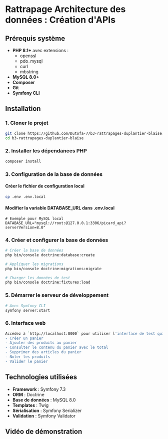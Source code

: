 # Rattrapage Architecture des données : Création d'APIs

## Prérequis système

- **PHP 8.1+** avec extensions :
  - openssl
  - pdo_mysql
  - curl
  - mbstring
- **MySQL 8.0+**
- **Composer**
- **Git**
- **Symfony CLI**

## Installation

### 1. Cloner le projet
```bash
git clone https://github.com/Dutofa-7/b3-rattrapages-duplantier-blaise.git
cd b3-rattrapages-duplantier-blaise
```

### 2. Installer les dépendances PHP
```bash
composer install
```

### 3. Configuration de la base de données

#### Créer le fichier de configuration local
```bash
cp .env .env.local
```

#### Modifier la variable DATABASE_URL dans .env.local
```env
# Exemple pour MySQL local
DATABASE_URL="mysql://root:@127.0.0.1:3306/picard_api?serverVersion=8.0"
```

### 4. Créer et configurer la base de données
```bash
# Créer la base de données
php bin/console doctrine:database:create

# Appliquer les migrations
php bin/console doctrine:migrations:migrate

# Charger les données de test
php bin/console doctrine:fixtures:load
```

### 5. Démarrer le serveur de développement
```bash
# Avec Symfony CLI
symfony server:start
```

### 6. Interface web
```bash
Accédez à `http://localhost:8000` pour utiliser l'interface de test qui permet de :
- Créer un panier
- Ajouter des produits au panier
- Consulter le contenu du panier avec le total
- Supprimer des articles du panier
- Noter les produits
- Valider le panier
```

## Technologies utilisées

- **Framework** : Symfony 7.3
- **ORM** : Doctrine
- **Base de données** : MySQL 8.0
- **Templates** : Twig
- **Sérialisation** : Symfony Serializer
- **Validation** : Symfony Validator

## Vidéo de démonstration

